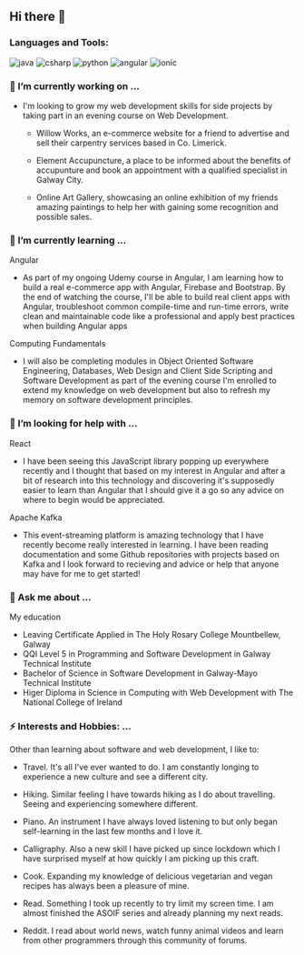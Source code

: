 ## Hi there 👋

### Languages and Tools:
![java](https://icon-icons.com/icons2/159/PNG/32/java_22523.png)
![csharp](https://icon-icons.com/icons2/2415/PNG/32/csharp_plain_logo_icon_146577.png)
![python](https://icon-icons.com/icons2/112/PNG/32/python_18894.png)
![angular](https://icon-icons.com/icons2/2107/PNG/32/file_type_angular_icon_130754.png)
![ionic](https://icon-icons.com/icons2/2107/PNG/32/file_type_ionic_icon_130522.png)




### 🔭 I’m currently working on ...

- I'm looking to grow my web development skills for side projects by taking part in an evening course on Web Development.

  - Willow Works, an e-commerce website for a friend to advertise and sell their carpentry services based in Co. Limerick.
  
  - Element Accupuncture, a place to be informed about the benefits of accupunture and book an appointment with a qualified specialist in Galway City.
  
  - Online Art Gallery, showcasing an online exhibition of my friends amazing paintings to help her with gaining some recognition and possible sales.

### 🌱 I’m currently learning ...

Angular

  - As part of my ongoing Udemy course in Angular, I am learning how to build a real e-commerce app with Angular, Firebase and Bootstrap. By the end of watching     the course, I'll be able to build real client apps with Angular, troubleshoot common compile-time and run-time errors, write clean and maintainable code like a professional and apply best practices when building Angular apps 

Computing Fundamentals

  - I will also be completing modules in Object Oriented Software Engineering, Databases, Web Design and Client Side Scripting and Software Development as part of the evening course I'm enrolled to extend my knowledge on web development but also to refresh my memory on software development principles. 

### 🤔 I’m looking for help with ...

React

  - I have been seeing this JavaScript library popping up everywhere recently and I thought that based on my interest in Angular and after a bit of research into this technology and discovering it's supposedly easier to learn than Angular that I should give it a go so any advice on where to begin would be appreciated.   

Apache Kafka

  - This event-streaming platform is amazing technology that I have recently become really interested in learning. I have been reading documentation and some Github repositories with projects based on Kafka and I look forward to recieving and advice or help that anyone may have for me to get started!

   
### 💬 Ask me about ...

My education 
  - Leaving Certificate Applied in The Holy Rosary College Mountbellew, Galway 
  - QQI Level 5 in Programming and Software Development in Galway Technical Institute 
  - Bachelor of Science in Software Development in Galway-Mayo Technical Institute
  - Higer Diploma in Science in Computing with Web Development with The National College of Ireland

### ⚡ Interests and Hobbies: ...

Other than learning about software and web development, I like to: 

  - Travel. It's all I've ever wanted to do. I am constantly longing to experience a new culture and see a different city. 
  
  - Hiking. Similar feeling I have towards hiking as I do about travelling. Seeing and experiencing somewhere different.
  
  - Piano. An instrument I have always loved listening to but only began self-learning in the last few months and I love it.
  
  - Calligraphy. Also a new skill I have picked up since lockdown which I have surprised myself at how quickly I am picking up this craft.
  
  - Cook. Expanding my knowledge of delicious vegetarian and vegan recipes has always been a pleasure of mine. 
  
  - Read. Something I took up recently to try limit my screen time. I am almost finished the ASOIF series and already planning my next reads. 
  
  - Reddit. I read about world news, watch funny animal videos and learn from other programmers through this community of forums.
